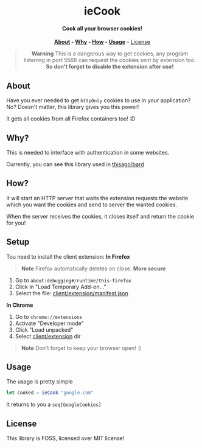 <div align=center>

# ieCook

#### Cook all your browser cookies!

**[About](#about) - [Why](#why) - [How](#how) - [Usage](#usage)** - [License](#license)

> **Warning**
> This is a dangerous way to get cookies, any program listening in port 5566 can
> request the cookies sent by extension too.  
> **So don't forget to disable the extension after use!**

</div>

## About

Have you ever needed to get `httpOnly` cookies to use in your application?
No? Doesn't matter, this library gives you this power!

It gets all cookies from all Firefox containers too! :D

## Why?

This is needed to interface with authentication in some websites.

Currently, you can see this library used in [thisago/bard](https://github.com/thisago/bard)

## How?

It will start an HTTP server that waits the extension requests the website which
you want the cookies and send to server the wanted cookies.

When the server receives the cookies, it closes itself and return the cookie for
you!

## Setup

Tou need to install the client extension:
**In Firefox**

> **Note**
> Firefox automatically deletes on close. **More secure**

1. Go to `about:debugging#/runtime/this-firefox`
2. Click in "Load Temporary Add-on..."
3. Select the file: [client/extension/manifest.json](client/extension/manifest.json)

**In Chrome**

1. Go to `chrome://extensions`
2. Activate "Developer mode"
3. Click "Load unpacked"
4. Select [client/extension](client/extension) dir

> **Note**
> Don't forget to keep your browser open! :)

## Usage

The usage is pretty simple

```nim
let cooked = ieCook "google.com"
```

It returns to you a `seq[GoogleCookies]`

## License

This library is FOSS, licensed over MIT license!
